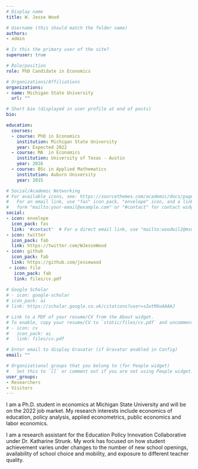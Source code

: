 ```yaml
---
# Display name
title: W. Jesse Wood

# Username (this should match the folder name)
authors:
- admin

# Is this the primary user of the site?
superuser: true

# Role/position
role: PhD Candidate in Economics

# Organizations/Affiliations
organizations:
- name: Michigan State University
  url: ""

# Short bio (displayed in user profile at end of posts)
bio: 

education:
  courses:
  - course: PhD in Economics
    institution: Michigan State University
    year: Expected 2022
  - course: MA	in Economics
    institution: University of Texas - Austin
    year: 2016
  - course: BSc in Applied Mathematics
    institution: Auburn University
    year: 2015

# Social/Academic Networking
# For available icons, see: https://sourcethemes.com/academic/docs/page-builder/#icons
#   For an email link, use "fas" icon pack, "envelope" icon, and a link in the
#   form "mailto:your-email@example.com" or "#contact" for contact widget.
social:
- icon: envelope
  icon_pack: fas
  link: '#contact'  # For a direct email link, use "mailto:woodwil2@msu.edu".
- icon: twitter
  icon_pack: fab
  link: https://twitter.com/WJesseWood
- icon: github
  icon_pack: fab
  link: https://github.com/jessewood
 - icon: file
   icon_pack: fab
   link: files/cv.pdf 
  
# Google Scholar
# - icon: google-scholar
# icon_pack: ai
# link: https://scholar.google.co.uk/citations?user=sIwtMXoAAAAJ

# Link to a PDF of your resume/CV from the About widget.
# To enable, copy your resume/CV to `static/files/cv.pdf` and uncomment the lines below.
# - icon: cv
#   icon_pack: ai
#   link: files/cv.pdf

# Enter email to display Gravatar (if Gravatar enabled in Config)
email: ""

# Organizational groups that you belong to (for People widget)
#   Set this to `[]` or comment out if you are not using People widget.
user_groups:
- Researchers
- Visitors
---
```


I am a Ph.D. student in economics at Michigan State University and will be on the 2022 job market. My research interests include economics of education, policy analysis, applied econometrics, public economics and labor economics.

I am a research assistant for the Education Policy Innovation Collaborative under Dr. Katharine Strunk. My work has focused on how student achievement varies under changes to the number of new school openings, availability of school choice and mobility, and exposure to different teacher quality.
